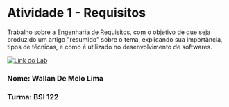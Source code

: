 
# Atividade 1 - Requisitos
Trabalho sobre a Engenharia de Requisitos, com o objetivo de que seja produzido um artigo "resumido" sobre o tema, explicando sua importância, tipos de técnicas, e como é utilizado no desenvolvimento de softwares.





[![Link do Lab](https://img.shields.io/badge/Acesse%20o%20Artigo%20na%20Plataforma-00A8FF?style=for-the-badge)](https://docs.google.com/document/d/1CcwSsHe5JbfoRZmdNQIfjMLhrjjiStjGiWNXNdYNqJY/edit?usp=sharing)

<h3>Nome: Wallan De Melo Lima</h3>
<h3>Turma: BSI 122</h3>
